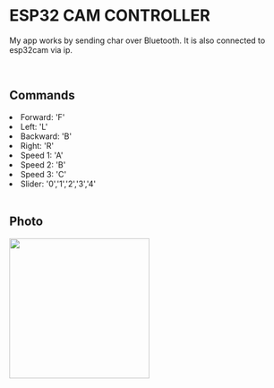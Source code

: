 <h1>ESP32 CAM CONTROLLER</h1>
<p>My app works by sending char over Bluetooth. It is also connected to esp32cam via ip.</p>
<br>
<h2>Commands</h2>
<li>Forward: 'F'</li>
<li>Left: 'L'</li>
<li>Backward: 'B'</li>
<li>Right: 'R'</li>
<li>Speed 1: 'A'</li>
<li>Speed 2: 'B'</li>
<li>Speed 3: 'C'</li>
<li>Slider: '0','1','2','3','4'</li>
<br>
<h2>Photo</h2>
<img src="https://github.com/olcaykoyuturk/esp32cam-controller-apk/blob/main/info.jpg" width = "250">

